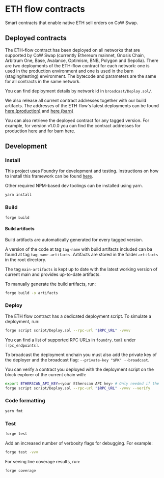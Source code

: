 # ETH flow contracts

Smart contracts that enable native ETH sell orders on CoW Swap.

## Deployed contracts

The ETH-flow contract has been deployed on all networks that are supported by CoW Swap (currently Ethereum mainnet, Gnosis Chain, Arbitrum One, Base, Avalance, Optimism, BNB, Polygon and Sepolia).
There are two deployments of the ETH-flow contract for each network: one is used in the production environment and one is used in the barn (staging/testing) environment.
The bytecode and parameters are the same for all contracts in the same network.

You can find deployment details by network id in `broadcast/Deploy.sol/`.

We also release all current contract addresses together with our build artifacts.
The addresses of the ETH-flow's latest deployments can be found [here (production)](https://github.com/cowprotocol/ethflowcontract/blob/main-artifacts/networks.prod.json) and [here (barn)](https://github.com/cowprotocol/ethflowcontract/blob/main-artifacts/networks.barn.json)

You can also retrieve the deployed contract for any tagged version.
For example, for version v1.0.0 you can find the contract addresses for production [here](https://github.com/cowprotocol/ethflowcontract/blob/v1.0.0-artifacts/networks.prod.json) and for barn [here](https://github.com/cowprotocol/ethflowcontract/blob/v1.0.0-artifacts/networks.barn.json).

## Development

### Install

This project uses Foundry for development and testing.
Instructions on how to install this framework can be found [here](https://book.getfoundry.sh/getting-started/installation.html).

Other required NPM-based dev toolings can be installed using yarn.

```sh
yarn install
```

### Build

```sh
forge build
```

#### Build artifacts

Build artifacts are automatically generated for every tagged version.

A version of the code at tag `tag-name` with build artifacts included can ba found at tag `tag-name-artifacts`.
Artifacts are stored in the folder `artifacts` in the root directory.

The tag `main-artifacts` is kept up to date with the latest working version of current main and provides up-to-date artifacts.

To manually generate the build artifacts, run:

```sh
forge build -o artifacts
```

### Deploy

The ETH flow contract has a dedicated deployment script. To simulate a deployment, run:

```sh
forge script script/Deploy.sol --rpc-url "$RPC_URL" -vvvv
```

You can find a list of supported RPC URLs in `foundry.toml` under `[rpc_endpoints]`.

To broadcast the deployment onchain you must also add the private key of the deployer and the broadcast flag: `--private-key "$PK" --broadcast`.

You can verify a contract you deployed with the deployment script on the block explorer of the current chain with:

```sh
export ETHERSCAN_API_KEY=<your Etherscan API key> # Only needed if the default chain explorer is Etherscan
forge script script/Deploy.sol --rpc-url "$RPC_URL" -vvvv --verify  
```

### Code formatting

```sh
yarn fmt
```

### Test

```sh
forge test
```
Add an increased number of verbosity flags for debugging. For example:
```sh
forge test -vvv
```

For seeing line coverage results, run:
```
forge coverage
```

